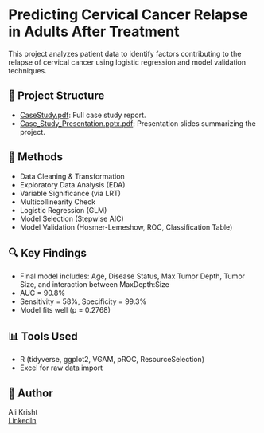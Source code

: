 # Predicting Cervical Cancer Relapse in Adults After Treatment

This project analyzes patient data to identify factors contributing to the relapse of cervical cancer using logistic regression and model validation techniques.

## 📁 Project Structure
- [CaseStudy.pdf](https://github.com/user-attachments/files/21474424/CaseStudy.pdf): Full case study report.
- [Case_Study_Presentation.pptx.pdf](https://github.com/user-attachments/files/21474413/Case_Study_Presentation.pptx.pdf): Presentation slides summarizing the project.

## 🧪 Methods
- Data Cleaning & Transformation
- Exploratory Data Analysis (EDA)
- Variable Significance (via LRT)
- Multicollinearity Check
- Logistic Regression (GLM)
- Model Selection (Stepwise AIC)
- Model Validation (Hosmer-Lemeshow, ROC, Classification Table)

## 🔍 Key Findings
- Final model includes: Age, Disease Status, Max Tumor Depth, Tumor Size, and interaction between MaxDepth:Size
- AUC = 90.8%
- Sensitivity = 58%, Specificity = 99.3%
- Model fits well (p = 0.2768)

## 📊 Tools Used
- R (tidyverse, ggplot2, VGAM, pROC, ResourceSelection)
- Excel for raw data import

## 👤 Author
Ali Krisht   
[LinkedIn](https://linkedin.com/in/alikrisht)
